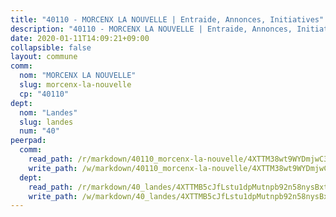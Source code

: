 ```yaml
---
title: "40110 - MORCENX LA NOUVELLE | Entraide, Annonces, Initiatives"
description: "40110 - MORCENX LA NOUVELLE | Entraide, Annonces, Initiatives"
date: 2020-01-11T14:09:21+09:00
collapsible: false
layout: commune
comm:
  nom: "MORCENX LA NOUVELLE"
  slug: morcenx-la-nouvelle
  cp: "40110"
dept:
  nom: "Landes"
  slug: landes
  num: "40"
peerpad:
  comm:
    read_path: /r/markdown/40110_morcenx-la-nouvelle/4XTTM38wt9WYDmjwC3J1xmvtFvFgLw3n9tpJVLMV8PdvgPPmc
    write_path: /w/markdown/40110_morcenx-la-nouvelle/4XTTM38wt9WYDmjwC3J1xmvtFvFgLw3n9tpJVLMV8PdvgPPmc-K3TgTh8hM2U4JXRZd6REPTn7774jPjy9pW4Y5ZhNn55Nt9b3CpAE5D526KeACuzioqZzGHysvEFCp7JtjKZusjoT7qdAQNHBeKDDCRnhovqqEd3eazvF3UymR59s1rADe93bbqht
  dept:
    read_path: /r/markdown/40_landes/4XTTMB5cJfLstu1dpMutnpb92n58nysBxt2LvNHp8iFa2he7h
    write_path: /w/markdown/40_landes/4XTTMB5cJfLstu1dpMutnpb92n58nysBxt2LvNHp8iFa2he7h-K3TgUvrqNj5GqBsxRXbDQxXTucun7uHSVZWT5C8CgQNaESTTE4cfR63JCubPGiKkKruc9dwpRJsb8aWPbJoGCdC5JVr33cPSqpb1rkjpoPrBPEdrj3zMya2yHWSYgr5GG1nyDstK
---
```



